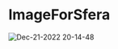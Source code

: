 # ImageForSfera



![Dec-21-2022 20-14-48](https://user-images.githubusercontent.com/55525025/208938997-3f6ec4a1-56e5-4d62-abc4-836ab7c085f2.gif)
